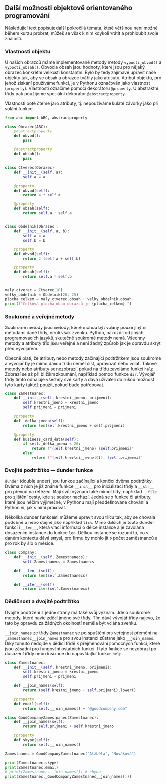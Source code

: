 ## Další možnosti objektově orientovaného programování

Následující text popisuje další pokročilá témata, které většinou není možné během kurzu probrat, můžeš se však k nim kdykoli vrátit a prohloubit svoje znalosti.


### Vlastnosti objektu

U našich obrazců máme implementované metody metody `vypocti_obvod()` a `vypocti_obsah()`. Obvod a obsah jsou hodnoty, které jsou pro nějaký obrazec konkrétní velikosti konstantní. Bylo by tedy zajímavé upravit naše objekty tak, aby se obsah a obrazec tvářily jako atributy. Atribut objektu, pro jehož získání používáme funkci, je v Pythonu označován jako vlastnost (`property`). Vlastnosti označíme pomocí dekorátoru `@property`. U abstraktní třídy pak použijeme speciální dekorátor `@abstractproperty`.

Vlastnosti poté čteme jako atributy, tj. nepoužíváme kulaté závorky jako při volání funkce.

```python
from abc import ABC, abstractproperty

class Obrazec(ABC):
    @abstractproperty
    def obvod():
        pass

    @abstractproperty
    def obsah():
        pass

class Ctverec(Obrazec):
    def __init__(self, a):
        self.a = a

    @property
    def obvod(self):
        return 4 * self.a

    @property
    def obsah(self):
        return self.a * self.a


class Obdelnik(Obrazec):
    def __init__(self, a, b):
        self.a = a
        self.b = b

    @property
    def obvod(self):
        return 2 (self.a + self.b)

    @property
    def obsah(self):
        return self.a * self.b


maly_ctverec = Ctverec(10)
velky_obdelnik = Obdelnik(20, 25)
plocha_celkem = maly_ctverec.obsah + velky_obdelnik.obsah
print(f"Celková plocha obou obrazců je {plocha_celkem}.")
```

### Soukromé a veřejné metody

Soukromé metody jsou metody, které mohou být volány pouze jinými metodami dané třídy, nikoli však zvenku. Python, na rozdíl od jiných programovacích jazyků, skutečně soukromé metody nemá. Všechny metody a atributy tříd jsou veřejné a není žádný způsob jak je opravdu skrýt před vývojářem.

Obecně platí, že atributy nebo metody začínající podtržítkem jsou soukromé a vývojář by je mimo danou třídu neměl číst, upravovat nebo volat. Takové metody nebo atributy se nezobrazí, pokud na třídu zavoláme funkci `help`. Zobrazí se až při bližším zkoumání, například pomocí funkce `dir`. Vývojář třídy tímto odhaluje všechny své karty a dává uživateli do rukou možnost tyto karty taktéž použít, pokud bude potřebovat.

```python
class Zamestnanec:
    def __init__(self, krestni_jmeno, prijmeni):
        self.krestni_jmeno = krestni_jmeno
        self.prijmeni = prijmeni

    @property
    def _delka_jmena(self):
        return len(self.krestni_jmeno + self.prijmeni)

    @property
    def business_card_data(self):
        if self._delka_jmena < 20:
            return f"{self.krestni_jmeno} {self.prijmeni}"
        else:
            return f"{self.krestni_jmeno[0]}. {self.prijmeni}"
```
### Dvojité podtržítko — dunder funkce

`dunder` (double under) jsou funkce začínající a končící dvěma podtržítky. Dvěma z nich je již známé funkce `__init__` pro inicializaci třídy a `__str__` pro převod na řetězec. Mají svůj význam také mimo třídy, například `__file__` pro zjištění cesty, kde se soubor nachází. Jedná se o funkce či atributy, které jsou něčím výjimečné, v Pythonu mají předdefinované chování a Python ví, jak s nimi pracovat.

Několika dunder funkcemi můžeme upravit svou třídu tak, aby se chovala podobně a nebo stejně jako například `list`. Mimo dalších je touto dunder funkcí i  `__len__`, která vrací informaci o délce instance a je zavolána dosazením instance do funkce `len`. Délkou instance se rozumí to, co v daném kontextu dává smysl, pro firmu by mohlo jít o počet zaměstnanců a pro rok by šlo o měsíce.

```python
class Company:
    def __init__(self, Zamestnanecs):
        self.Zamestnanecs = Zamestnanecs

    def __len__(self):
        return len(self.Zamestnanecs)

    def __iter__(self):
        return iter(self.Zamestnanecs)
```

### Dědičnost a dvojité podtržítko

Dvojité podtržení z jedné strany má také svůj význam. Jde o soukromé metody, které navíc zdědí jméno své třídy. Tím dává vývojář třídy najevo, že tato by opravdu za žádných okolností neměla být volána zvenku.

`__join_names` ze třídy `Zamestnanec` se po spuštění pro veřejnost přemění na `_Zamestnanec__join_names` a pro svou instanci zůstane jako `__join_names`. Díky tomuto nedojde v dědící třídě k přejmenování pomocných funkcí, které jsou zásadní pro fungování ostatních funkcí. I tyto funkce se nezobrazí po dosazení třídy nebo instance do napovídající funkce `help`.

```python
class Zamestnanec:
    def __init__(self, krestni_jmeno, prijmeni):
        self.krestni_jmeno = krestni_jmeno
        self.prijmeni = prijmeni

    def __join_names(self):
        return (self.krestni_jmeno + self.prijmeni).lower()

    @property
    def email(self):
        return self.__join_names() + "@goodcompany.com"

class GoodCompanyZamestnanec(Zamestnanec):
    def __join_names(self):
        return self.prijmeni + self.krestni_jmeno

    @property
    def skype(self):
        return self.__join_names()

Zamestnanec = GoodCompanyZamestnanec("Alžběta", "Nováková")

print(Zamestnanec.skype)
print(Zamestnanec.email)
# print(Zamestnanec.__join_names()) # chyba
print(Zamestnanec._GoodCompanyZamestnanec__join_names()))
```
